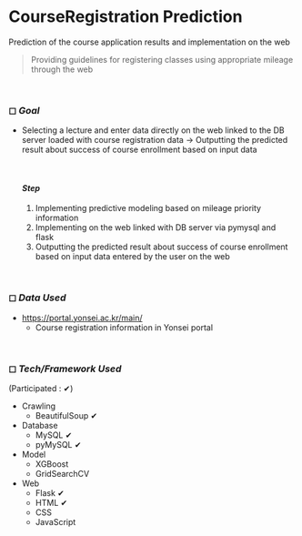 # CourseRegistration Prediction

Prediction of the course application results and implementation on the web
> Providing guidelines for registering classes using appropriate mileage through the web

<br>

### ◻ *Goal*

- Selecting a lecture and enter data directly on the web linked to the DB server loaded with course registration data
  → Outputting the predicted result about success of course enrollment based on input data

  <br>
  
  #### *Step*
  
  1. Implementing predictive modeling based on mileage priority information
  2. Implementing on the web linked with DB server via pymysql and flask
  3. Outputting the predicted result about success of course enrollment based on input data entered by the user on the web

<br>

### ◻ *Data Used*

- https://portal.yonsei.ac.kr/main/
  - Course registration information in Yonsei portal

<br>

### ◻ *Tech/Framework Used*

​(Participated : ✔)

- Crawling
  - BeautifulSoup ✔
- Database
  - MySQL ✔
  - pyMySQL ✔
- Model
  - XGBoost
  - GridSearchCV
- Web
  - Flask ✔
  - HTML ✔
  - CSS
  - JavaScript
